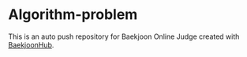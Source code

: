 # Algorithm-problem
This is an auto push repository for Baekjoon Online Judge created with [BaekjoonHub](https://github.com/BaekjoonHub/BaekjoonHub).
